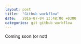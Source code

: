 ```yaml
---
layout: post
title:  "Github workflow"
date:   2016-07-04 13:48:00 +0300
categories: git github workflow
---
```

Coming soon (or not)
